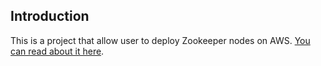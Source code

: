 ## Introduction

This is a project that allow user to deploy Zookeeper nodes on AWS. [You can read about it here](https://www.techcareerbooster.com/blog/deploying-a-zookeeper-ensemble-on-aws).

